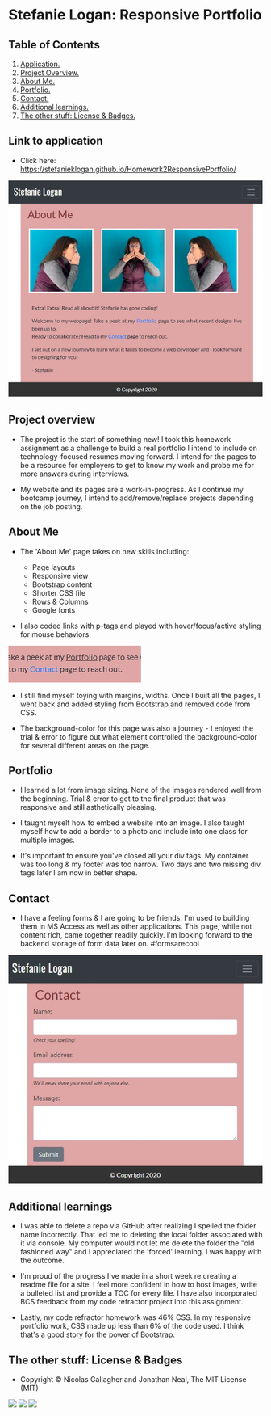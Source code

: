 # Stefanie Logan: Responsive Portfolio

## Table of Contents
1. [ Application. ](#application)
2. [ Project Overview. ](#overview)
3. [ About Me. ](#me)
4. [ Portfolio. ](#portfolio)
5. [ Contact. ](#contact)
6. [ Additional learnings. ](#learnings)
7. [ The other stuff: License & Badges. ](#streetcred)


<a name="application"></a>
## Link to application

* Click here: https://stefanieklogan.github.io/Homework2ResponsivePortfolio/

![Homepage image](https://github.com/stefanieklogan/Homework2ResponsivePortfolio/blob/main/images/home.JPG)

<a name="overview"></a>
## Project overview

* The project is the start of something new! I took this homework assignment as a challenge to build a real portfolio I intend to include on technology-focused resumes moving forward. I intend for the pages to be a resource for employers to get to know my work and probe me for more answers during interviews.

* My website and its pages are a work-in-progress. As I continue my bootcamp journey, I intend to add/remove/replace projects depending on the job posting.

<a name="me"></a>
## About Me

* The 'About Me' page takes on new skills including:
    * Page layouts
    * Responsive view
    * Bootstrap content
    * Shorter CSS file
    * Rows & Columns
    * Google fonts

* I also coded links with p-tags and played with hover/focus/active styling for mouse behaviors.

![Hover image](https://github.com/stefanieklogan/Homework2ResponsivePortfolio/blob/main/images/mousehover.JPG)

* I still find myself toying with margins, widths. Once I built all the pages, I went back and added styling from Bootstrap and removed code from CSS.

* The background-color for this page was also a journey - I enjoyed the trial & error to figure out what element controlled the background-color for several different areas on the page.

<a name="portfolio"></a>
## Portfolio

* I learned a lot from image sizing. None of the images rendered well from the beginning. Trial & error to get to the final product that was responsive and still asthetically pleasing.

* I taught myself how to embed a website into an image. I also taught myself how to add a border to a photo and include into one class for multiple images.

* It's important to ensure you've closed all your div tags. My container was too long & my footer was too narrow. Two days and two missing div tags later I am now in better shape.

<a name="contact"></a>
## Contact

* I have a feeling forms & I are going to be friends. I'm used to building them in MS Access as well as other applications. This page, while not content rich, came together readily quickly. I'm looking forward to the backend storage of form data later on. #formsarecool

![Contact image](https://github.com/stefanieklogan/Homework2ResponsivePortfolio/blob/main/images/contact.JPG)

<a name="learnings"></a>
## Additional learnings

* I was able to delete a repo via GitHub after realizing I spelled the folder name incorrectly. That led me to deleting the local folder associated with it via console. My computer would not let me delete the folder the "old fashioned way" and I appreciated the 'forced' learning. I was happy with the outcome.

* I'm proud of the progress I've made in a short week re creating a readme file for a site. I feel more confident in how to host images, write a bulleted list and provide a TOC for every file. I have also incorporated BCS feedback from my code refractor project into this assignment.

* Lastly, my code refractor homework was 46% CSS. In my responsive portfolio work, CSS made up less than 6% of the code used. I think that's a good story for the power of Bootstrap.

<a name="streetcred"></a>
## The other stuff: License & Badges

* Copyright © Nicolas Gallagher and Jonathan Neal, The MIT License (MIT)

<img src="https://img.shields.io/badge/html5%20-%23E34F26.svg?&style=for-the-badge&logo=html5&logoColor=white"/>

<img src="https://img.shields.io/badge/css3%20-%231572B6.svg?&style=for-the-badge&logo=css3&logoColor=white"/>

<img src="https://img.shields.io/badge/Bootstrap-563D7C?style=for-the-badge&logo=bootstrap&logoColor=white"/>